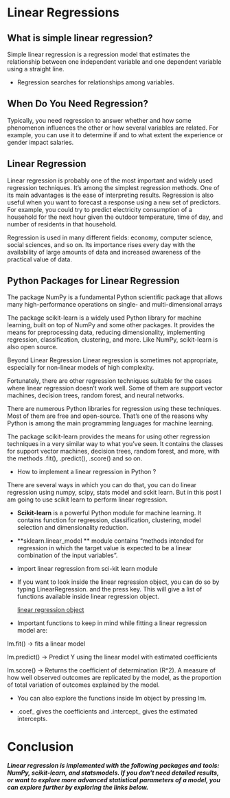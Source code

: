 # Linear Regressions

##  What is simple linear regression?
Simple linear regression is a regression model that estimates the relationship between one independent variable and one dependent variable using a straight line. 
- Regression searches for relationships among variables.


## **When Do You Need Regression?**
Typically, you need regression to answer whether and how some phenomenon influences the other or how several variables are related. For example, you can use it to determine if and to what extent the experience or gender impact salaries.


## **Linear Regression**
Linear regression is probably one of the most important and widely used regression techniques. It’s among the simplest regression methods. One of its main advantages is the ease of interpreting results.
Regression is also useful when you want to forecast a response using a new set of predictors. For example, you could try to predict electricity consumption of a household for the next hour given the outdoor temperature, time of day, and number of residents in that household.

Regression is used in many different fields: economy, computer science, social sciences, and so on. Its importance rises every day with the availability of large amounts of data and increased awareness of the practical value of data.


## **Python Packages for Linear Regression**


The package NumPy is a fundamental Python scientific package that allows many high-performance operations on single- and multi-dimensional arrays

The package scikit-learn is a widely used Python library for machine learning, built on top of NumPy and some other packages. It provides the means for preprocessing data, reducing dimensionality, implementing regression, classification, clustering, and more. Like NumPy, scikit-learn is also open source.

Beyond Linear Regression
Linear regression is sometimes not appropriate, especially for non-linear models of high complexity.

Fortunately, there are other regression techniques suitable for the cases where linear regression doesn’t work well. Some of them are support vector machines, decision trees, random forest, and neural networks.

There are numerous Python libraries for regression using these techniques. Most of them are free and open-source. That’s one of the reasons why Python is among the main programming languages for machine learning.

The package scikit-learn provides the means for using other regression techniques in a very similar way to what you’ve seen. It contains the classes for support vector machines, decision trees, random forest, and more, with the methods .fit(), .predict(), .score() and so on.

- How to implement a linear regression in Python ?
 
 There are several ways in which you can do that, you can do linear regression using numpy, scipy, stats model and sckit learn. But in this post I am going to use scikit learn to perform linear regression.


 - **Scikit-learn** is a powerful Python module for machine learning. It contains function for regression, classification, clustering, model selection and dimensionality reduction.

 - **sklearn.linear_model ** module  contains “methods intended for regression in which the target value is expected to be a linear combination of the input variables”.

 -  import linear regression from sci-kit learn module
 - If you want to look inside the linear regression object, you can do so by typing LinearRegression. and the press <tab> key. This will give a list of functions available inside linear regression object.

     [linear regression object](https://bigdata-madesimple.com/wp-content/uploads/2016/04/linear-regression.png)


- Important functions to keep in mind while fitting a linear regression model are:

lm.fit() -> fits a linear model

lm.predict() -> Predict Y using the linear model with estimated coefficients

lm.score() -> Returns the coefficient of determination (R^2). A measure of how well observed outcomes are replicated by the model, as the proportion of total variation of outcomes explained by the model.

- You can also explore the functions inside lm object by pressing lm.<tab>

- .coef_ gives the coefficients and .intercept_ gives the estimated intercepts.

# Conclusion
***Linear regression is implemented with the following packages and tools: NumPy, scikit-learn, and statsmodels. If you don't need detailed results, or want to explore more advanced statistical parameters of a model, you can explore further by exploring the links below.***

